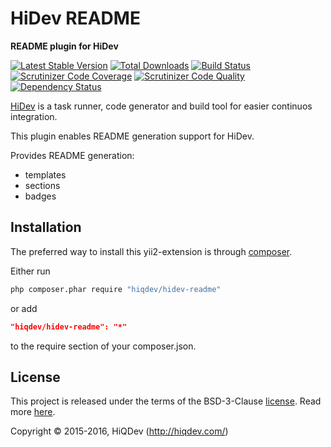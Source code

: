 HiDev README
============

**README plugin for HiDev**

[![Latest Stable Version](https://poser.pugx.org/hiqdev/hidev-readme/v/stable)](https://packagist.org/packages/hiqdev/hidev-readme)
[![Total Downloads](https://poser.pugx.org/hiqdev/hidev-readme/downloads)](https://packagist.org/packages/hiqdev/hidev-readme)
[![Build Status](https://img.shields.io/travis/hiqdev/hidev-readme.svg)](https://travis-ci.org/hiqdev/hidev-readme)
[![Scrutinizer Code Coverage](https://img.shields.io/scrutinizer/coverage/g/hiqdev/hidev-readme.svg)](https://scrutinizer-ci.com/g/hiqdev/hidev-readme/)
[![Scrutinizer Code Quality](https://img.shields.io/scrutinizer/g/hiqdev/hidev-readme.svg)](https://scrutinizer-ci.com/g/hiqdev/hidev-readme/)
[![Dependency Status](https://www.versioneye.com/php/hiqdev:hidev-readme/dev-master/badge.svg)](https://www.versioneye.com/php/hiqdev:hidev-readme/dev-master)

[HiDev](https://github.com/hiqdev/hidev) is a task runner, code generator and build tool for easier continuos integration.

This plugin enables README generation support for HiDev.

Provides README generation:
- templates
- sections
- badges

## Installation

The preferred way to install this yii2-extension is through [composer](http://getcomposer.org/download/).

Either run

```sh
php composer.phar require "hiqdev/hidev-readme"
```

or add

```json
"hiqdev/hidev-readme": "*"
```

to the require section of your composer.json.

## License

This project is released under the terms of the BSD-3-Clause [license](LICENSE).
Read more [here](http://choosealicense.com/licenses/bsd-3-clause).

Copyright © 2015-2016, HiQDev (http://hiqdev.com/)
